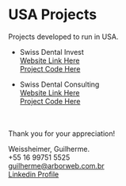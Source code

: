 # USA Projects

Projects developed to run in USA.<br />

* Swiss Dental Invest<br />
[Website Link Here](https://swissdentalinvest.com)<br />
[Project Code Here](https://github.com/gsweissheimer/portfolio/tree/master/USA/Swiss%20Dental%20Invest)

* Swiss Dental Consulting<br />
[Website Link Here](https://swissdentaconsulting.com)<br />
[Project Code Here](https://github.com/gsweissheimer/portfolio/tree/master/USA/Swiss%20Dental%20Consulting)

<br /><br />Thank you for your appreciation!

Weissheimer, Guilherme.<br />
+55 16 99751 5525<br />
guilherme@arborweb.com.br<br />
[Linkedin Profile](https://www.linkedin.com/in/guilherme-weissheimer-400868131/?locale=en_US)